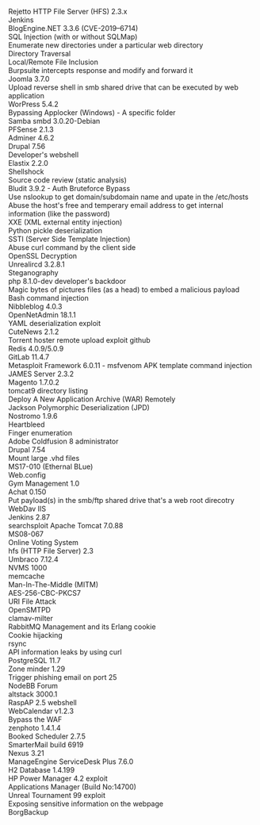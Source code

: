Rejetto HTTP File Server (HFS) 2.3.x<br />
Jenkins <br />
BlogEngine.NET 3.3.6 (CVE-2019–6714)<br />
SQL Injection (with or without SQLMap)<br />
Enumerate new directories under a particular web directory<br />
Directory Traversal<br />
Local/Remote File Inclusion<br />
Burpsuite intercepts response and modify and forward it<br />
Joomla 3.7.0<br />
Upload reverse shell in smb shared drive that can be executed by web application<br />
WorPress 5.4.2<br />
Bypassing Applocker (Windows) - A specific folder <br />
Samba smbd 3.0.20-Debian<br />
PFSense 2.1.3 <br />
Adminer 4.6.2 <br />
Drupal 7.56 <br />
Developer's webshell <br />
Elastix 2.2.0 <br />
Shellshock <br />
Source code review (static analysis) <br />
Bludit 3.9.2 - Auth Bruteforce Bypass <br />
Use nslookup to get domain/subdomain name and upate in the /etc/hosts <br />
Abuse the host's free and temperary email address to get internal information (like the password) <br />
XXE (XML external entity injection) <br />
Python pickle deserialization <br />
SSTI (Server Side Template Injection) <br />
Abuse curl command by the client side <br />
OpenSSL Decryption <br />
Unrealircd 3.2.8.1 <br />
Steganography <br />
php 8.1.0-dev developer's backdoor <br />
Magic bytes of pictures files (as a head) to embed a malicious payload <br />
Bash command injection <br />
Nibbleblog 4.0.3 <br />
OpenNetAdmin 18.1.1 <br />
YAML deserialization exploit <br />
CuteNews 2.1.2 <br />
Torrent hoster remote upload exploit github <br />
Redis 4.0.9/5.0.9 <br />
GitLab 11.4.7 <br />
Metasploit Framework 6.0.11 - msfvenom APK template command injection <br />
JAMES Server 2.3.2 <br />
Magento 1.7.0.2 <br />
tomcat9 directory listing <br />
Deploy A New Application Archive (WAR) Remotely <br />
Jackson Polymorphic Deserialization (JPD) <br />
Nostromo 1.9.6 <br />
Heartbleed <br />
Finger enumeration <br />
Adobe Coldfusion 8 administrator <br />
Drupal 7.54 <br />
Mount large .vhd files <br />
MS17-010 (Ethernal BLue) <br />
Web.config <br />
Gym Management 1.0 <br />
Achat 0.150 <br />
Put payload(s) in the smb/ftp shared drive that's a web root direcotry <br />
WebDav IIS <br />
Jenkins 2.87 <br />
searchsploit Apache Tomcat 7.0.88 <br />
MS08-067 <br />
Online Voting System <br />
hfs (HTTP File Server) 2.3 <br />
Umbraco 7.12.4 <br />
NVMS 1000 <br />
memcache <br />
Man-In-The-Middle (MITM) <br />
AES-256-CBC-PKCS7 <br />
URI File Attack <br />
OpenSMTPD <br />
clamav-milter <br />
RabbitMQ Management and its Erlang cookie <br />
Cookie hijacking <br />
rsync <br />
API information leaks by using curl <br />
PostgreSQL 11.7 <br />
Zone minder 1.29 <br />
Trigger phishing email on port 25 <br />
NodeBB Forum <br />
altstack 3000.1 <br />
RaspAP 2.5 webshell <br />
WebCalendar v1.2.3 <br />
Bypass the WAF <br />
zenphoto 1.4.1.4 <br />
Booked Scheduler 2.7.5 <br />
SmarterMail build 6919  <br />
Nexus 3.21 <br />
ManageEngine ServiceDesk Plus 7.6.0 <br />
H2 Database 1.4.199 <br />
HP Power Manager 4.2 exploit <br />
Applications Manager (Build No:14700) <br />
Unreal Tournament 99 exploit <br />
Exposing sensitive information on the webpage  
BorgBackup  








